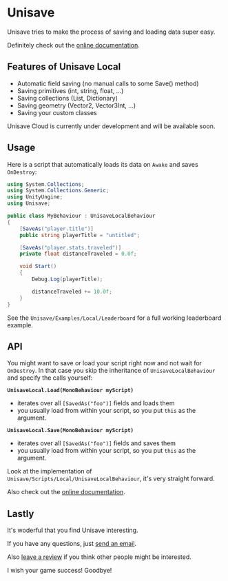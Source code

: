 Unisave
=======

Unisave tries to make the process of saving and loading data super easy.

Definitely check out the [online documentation](https://github.com/Jirka-Mayer/UnisaveDocs).


## Features of Unisave Local

- Automatic field saving (no manual calls to some Save() method)
- Saving primitives (int, string, float, ...)
- Saving collections (List, Dictionary)
- Saving geometry (Vector2, Vector3Int, ...)
- Saving your custom classes

Unisave Cloud is currently under development and will be available soon.


## Usage

Here is a script that automatically loads its data on `Awake` and saves `OnDestroy`:

```cs
using System.Collections;
using System.Collections.Generic;
using UnityUngine;
using Unisave;

public class MyBehaviour : UnisaveLocalBehaviour
{
    [SaveAs("player.title")]
    public string playerTitle = "untitled";

    [SaveAs("player.stats.traveled")]
    private float distanceTraveled = 0.0f;

    void Start()
    {
        Debug.Log(playerTitle);

        distanceTraveled += 10.0f;
    }
}
```

See the `Unisave/Examples/Local/Leaderboard` for a full working leaderboard example.


## API

You might want to save or load your script right now and not wait for `OnDestroy`. In that case you skip the inheritance of `UnisaveLocalBehaviour` and specify the calls yourself:

**`UnisaveLocal.Load(MonoBehaviour myScript)`**

- iterates over all `[SavedAs("foo")]` fields and loads them
- you usually load from within your script, so you put `this` as the argument.

**`UnisaveLocal.Save(MonoBehaviour myScript)`**

- iterates over all `[SavedAs("foo")]` fields and saves them
- you usually load from within your script, so you put `this` as the argument.

Look at the implementation of `Unisave/Scripts/Local/UnisaveLocalBehaviour`, it's very straight forward.

Also check out the [online documentation](https://unisave.cloud/docs).


## Lastly

It's woderful that you find Unisave interesting.

If you have any questions, just [send an email](mailto:info@unisave.cloud).

Also [leave a review](https://assetstore.unity.com/packages/slug/142705) if you think other people might be interested.

I wish your game success! Goodbye!

